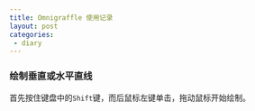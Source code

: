 ```yaml
---
title: Omnigraffle 使用记录
layout: post
categories:
 - diary
---
```


### 绘制垂直或水平直线

首先按住键盘中的`Shift`键，而后鼠标左键单击，拖动鼠标开始绘制。
